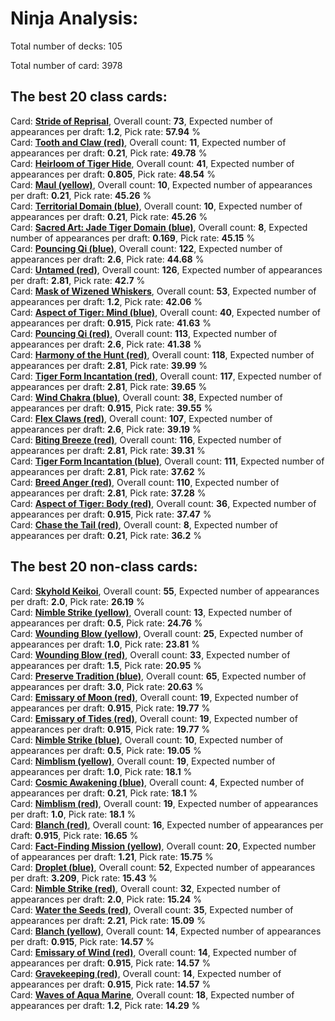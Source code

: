 # Ninja Analysis:  

Total number of decks: 105  

Total number of card: 3978  


## The best 20 class cards:  
Card: <a href="link" class="tooltip">**Stride of Reprisal**<span class="tooltiptext"><img src="https://storage.googleapis.com/fabmaster/cardfaces/2024-MST/EN/MST050.png"></span></a>, Overall count: **73**, Expected number of appearances per draft: **1.2**, Pick rate: **57.94** %  
Card: <a href="link" class="tooltip">**Tooth and Claw (red)**<span class="tooltiptext"><img src="https://storage.googleapis.com/fabmaster/cardfaces/2024-MST/EN/MST051.png"></span></a>, Overall count: **11**, Expected number of appearances per draft: **0.21**, Pick rate: **49.78** %  
Card: <a href="link" class="tooltip">**Heirloom of Tiger Hide**<span class="tooltiptext"><img src="https://storage.googleapis.com/fabmaster/cardfaces/2024-MST/EN/MST049.png"></span></a>, Overall count: **41**, Expected number of appearances per draft: **0.805**, Pick rate: **48.54** %  
Card: <a href="link" class="tooltip">**Maul (yellow)**<span class="tooltiptext"><img src="https://storage.googleapis.com/fabmaster/cardfaces/2024-MST/EN/MST162.png"></span></a>, Overall count: **10**, Expected number of appearances per draft: **0.21**, Pick rate: **45.26** %  
Card: <a href="link" class="tooltip">**Territorial Domain (blue)**<span class="tooltiptext"><img src="https://storage.googleapis.com/fabmaster/cardfaces/2024-MST/EN/MST163.png"></span></a>, Overall count: **10**, Expected number of appearances per draft: **0.21**, Pick rate: **45.26** %  
Card: <a href="link" class="tooltip">**Sacred Art: Jade Tiger Domain (blue)**<span class="tooltiptext"><img src="https://storage.googleapis.com/fabmaster/cardfaces/2024-MST/EN/MST053.png"></span></a>, Overall count: **8**, Expected number of appearances per draft: **0.169**, Pick rate: **45.15** %  
Card: <a href="link" class="tooltip">**Pouncing Qi (blue)**<span class="tooltiptext"><img src="https://storage.googleapis.com/fabmaster/cardfaces/2024-MST/EN/MST184.png"></span></a>, Overall count: **122**, Expected number of appearances per draft: **2.6**, Pick rate: **44.68** %  
Card: <a href="link" class="tooltip">**Untamed (red)**<span class="tooltiptext"><img src="https://storage.googleapis.com/fabmaster/cardfaces/2024-MST/EN/MST185.png"></span></a>, Overall count: **126**, Expected number of appearances per draft: **2.81**, Pick rate: **42.7** %  
Card: <a href="link" class="tooltip">**Mask of Wizened Whiskers**<span class="tooltiptext"><img src="https://storage.googleapis.com/fabmaster/cardfaces/2024-MST/EN/MST160.png"></span></a>, Overall count: **53**, Expected number of appearances per draft: **1.2**, Pick rate: **42.06** %  
Card: <a href="link" class="tooltip">**Aspect of Tiger: Mind (blue)**<span class="tooltiptext"><img src="https://storage.googleapis.com/fabmaster/cardfaces/2024-MST/EN/MST166.png"></span></a>, Overall count: **40**, Expected number of appearances per draft: **0.915**, Pick rate: **41.63** %  
Card: <a href="link" class="tooltip">**Pouncing Qi (red)**<span class="tooltiptext"><img src="https://storage.googleapis.com/fabmaster/cardfaces/2024-MST/EN/MST182.png"></span></a>, Overall count: **113**, Expected number of appearances per draft: **2.6**, Pick rate: **41.38** %  
Card: <a href="link" class="tooltip">**Harmony of the Hunt (red)**<span class="tooltiptext"><img src="https://storage.googleapis.com/fabmaster/cardfaces/2024-MST/EN/MST060.png"></span></a>, Overall count: **118**, Expected number of appearances per draft: **2.81**, Pick rate: **39.99** %  
Card: <a href="link" class="tooltip">**Tiger Form Incantation (red)**<span class="tooltiptext"><img src="https://storage.googleapis.com/fabmaster/cardfaces/2024-MST/EN/MST063.png"></span></a>, Overall count: **117**, Expected number of appearances per draft: **2.81**, Pick rate: **39.65** %  
Card: <a href="link" class="tooltip">**Wind Chakra (blue)**<span class="tooltiptext"><img src="https://storage.googleapis.com/fabmaster/cardfaces/2024-MST/EN/MST056.png"></span></a>, Overall count: **38**, Expected number of appearances per draft: **0.915**, Pick rate: **39.55** %  
Card: <a href="link" class="tooltip">**Flex Claws (red)**<span class="tooltiptext"><img src="https://storage.googleapis.com/fabmaster/cardfaces/2024-MST/EN/MST179.png"></span></a>, Overall count: **107**, Expected number of appearances per draft: **2.6**, Pick rate: **39.19** %  
Card: <a href="link" class="tooltip">**Biting Breeze (red)**<span class="tooltiptext"><img src="https://storage.googleapis.com/fabmaster/cardfaces/2024-MST/EN/MST173.png"></span></a>, Overall count: **116**, Expected number of appearances per draft: **2.81**, Pick rate: **39.31** %  
Card: <a href="link" class="tooltip">**Tiger Form Incantation (blue)**<span class="tooltiptext"><img src="https://storage.googleapis.com/fabmaster/cardfaces/2024-MST/EN/MST065.png"></span></a>, Overall count: **111**, Expected number of appearances per draft: **2.81**, Pick rate: **37.62** %  
Card: <a href="link" class="tooltip">**Breed Anger (red)**<span class="tooltiptext"><img src="https://storage.googleapis.com/fabmaster/cardfaces/2024-MST/EN/MST176.png"></span></a>, Overall count: **110**, Expected number of appearances per draft: **2.81**, Pick rate: **37.28** %  
Card: <a href="link" class="tooltip">**Aspect of Tiger: Body (red)**<span class="tooltiptext"><img src="https://storage.googleapis.com/fabmaster/cardfaces/2024-MST/EN/MST164.png"></span></a>, Overall count: **36**, Expected number of appearances per draft: **0.915**, Pick rate: **37.47** %  
Card: <a href="link" class="tooltip">**Chase the Tail (red)**<span class="tooltiptext"><img src="https://storage.googleapis.com/fabmaster/cardfaces/2024-MST/EN/MST161.png"></span></a>, Overall count: **8**, Expected number of appearances per draft: **0.21**, Pick rate: **36.2** %  


## The best 20 non-class cards:  
Card: <a href="link" class="tooltip">**Skyhold Keikoi**<span class="tooltiptext"><img src="https://storage.googleapis.com/fabmaster/cardfaces/2024-MST/EN/MST073.png"></span></a>, Overall count: **55**, Expected number of appearances per draft: **2.0**, Pick rate: **26.19** %  
Card: <a href="link" class="tooltip">**Nimble Strike (yellow)**<span class="tooltiptext"><img src="https://storage.googleapis.com/fabmaster/cardfaces/2024-MST/EN/MST210.png"></span></a>, Overall count: **13**, Expected number of appearances per draft: **0.5**, Pick rate: **24.76** %  
Card: <a href="link" class="tooltip">**Wounding Blow (yellow)**<span class="tooltiptext"><img src="https://storage.googleapis.com/fabmaster/cardfaces/2024-MST/EN/MST216.png"></span></a>, Overall count: **25**, Expected number of appearances per draft: **1.0**, Pick rate: **23.81** %  
Card: <a href="link" class="tooltip">**Wounding Blow (red)**<span class="tooltiptext"><img src="https://storage.googleapis.com/fabmaster/cardfaces/2024-MST/EN/MST215.png"></span></a>, Overall count: **33**, Expected number of appearances per draft: **1.5**, Pick rate: **20.95** %  
Card: <a href="link" class="tooltip">**Preserve Tradition (blue)**<span class="tooltiptext"><img src="https://storage.googleapis.com/fabmaster/cardfaces/2024-MST/EN/MST099.png"></span></a>, Overall count: **65**, Expected number of appearances per draft: **3.0**, Pick rate: **20.63** %  
Card: <a href="link" class="tooltip">**Emissary of Moon (red)**<span class="tooltiptext"><img src="https://storage.googleapis.com/fabmaster/cardfaces/2024-MST/EN/MST197.png"></span></a>, Overall count: **19**, Expected number of appearances per draft: **0.915**, Pick rate: **19.77** %  
Card: <a href="link" class="tooltip">**Emissary of Tides (red)**<span class="tooltiptext"><img src="https://storage.googleapis.com/fabmaster/cardfaces/2024-MST/EN/MST198.png"></span></a>, Overall count: **19**, Expected number of appearances per draft: **0.915**, Pick rate: **19.77** %  
Card: <a href="link" class="tooltip">**Nimble Strike (blue)**<span class="tooltiptext"><img src="https://storage.googleapis.com/fabmaster/cardfaces/2024-MST/EN/MST211.png"></span></a>, Overall count: **10**, Expected number of appearances per draft: **0.5**, Pick rate: **19.05** %  
Card: <a href="link" class="tooltip">**Nimblism (yellow)**<span class="tooltiptext"><img src="https://storage.googleapis.com/fabmaster/cardfaces/2024-MST/EN/MST222.png"></span></a>, Overall count: **19**, Expected number of appearances per draft: **1.0**, Pick rate: **18.1** %  
Card: <a href="link" class="tooltip">**Cosmic Awakening (blue)**<span class="tooltiptext"><img src="https://storage.googleapis.com/fabmaster/cardfaces/2024-MST/EN/MST076.png"></span></a>, Overall count: **4**, Expected number of appearances per draft: **0.21**, Pick rate: **18.1** %  
Card: <a href="link" class="tooltip">**Nimblism (red)**<span class="tooltiptext"><img src="https://storage.googleapis.com/fabmaster/cardfaces/2024-MST/EN/MST221.png"></span></a>, Overall count: **19**, Expected number of appearances per draft: **1.0**, Pick rate: **18.1** %  
Card: <a href="link" class="tooltip">**Blanch (red)**<span class="tooltiptext"><img src="https://storage.googleapis.com/fabmaster/cardfaces/2024-MST/EN/MST194.png"></span></a>, Overall count: **16**, Expected number of appearances per draft: **0.915**, Pick rate: **16.65** %  
Card: <a href="link" class="tooltip">**Fact-Finding Mission (yellow)**<span class="tooltiptext"><img src="https://storage.googleapis.com/fabmaster/cardfaces/2024-MST/EN/MST207.png"></span></a>, Overall count: **20**, Expected number of appearances per draft: **1.21**, Pick rate: **15.75** %  
Card: <a href="link" class="tooltip">**Droplet (blue)**<span class="tooltiptext"><img src="https://storage.googleapis.com/fabmaster/cardfaces/2024-MST/EN/MST087.png"></span></a>, Overall count: **52**, Expected number of appearances per draft: **3.209**, Pick rate: **15.43** %  
Card: <a href="link" class="tooltip">**Nimble Strike (red)**<span class="tooltiptext"><img src="https://storage.googleapis.com/fabmaster/cardfaces/2024-MST/EN/MST209.png"></span></a>, Overall count: **32**, Expected number of appearances per draft: **2.0**, Pick rate: **15.24** %  
Card: <a href="link" class="tooltip">**Water the Seeds (red)**<span class="tooltiptext"><img src="https://storage.googleapis.com/fabmaster/cardfaces/2024-MST/EN/MST212.png"></span></a>, Overall count: **35**, Expected number of appearances per draft: **2.21**, Pick rate: **15.09** %  
Card: <a href="link" class="tooltip">**Blanch (yellow)**<span class="tooltiptext"><img src="https://storage.googleapis.com/fabmaster/cardfaces/2024-MST/EN/MST195.png"></span></a>, Overall count: **14**, Expected number of appearances per draft: **0.915**, Pick rate: **14.57** %  
Card: <a href="link" class="tooltip">**Emissary of Wind (red)**<span class="tooltiptext"><img src="https://storage.googleapis.com/fabmaster/cardfaces/2024-MST/EN/MST199.png"></span></a>, Overall count: **14**, Expected number of appearances per draft: **0.915**, Pick rate: **14.57** %  
Card: <a href="link" class="tooltip">**Gravekeeping (red)**<span class="tooltiptext"><img src="https://storage.googleapis.com/fabmaster/cardfaces/2024-MST/EN/MST200.png"></span></a>, Overall count: **14**, Expected number of appearances per draft: **0.915**, Pick rate: **14.57** %  
Card: <a href="link" class="tooltip">**Waves of Aqua Marine**<span class="tooltiptext"><img src="https://storage.googleapis.com/fabmaster/cardfaces/2024-MST/EN/MST069.png"></span></a>, Overall count: **18**, Expected number of appearances per draft: **1.2**, Pick rate: **14.29** %  
<style>
    img {
        width: 250px;
    }

    .tooltip {
        position: relative;
        display: inline-block;
    }

    .tooltip .tooltiptext {
        visibility: hidden;
        width: 250px;
        background-color: white;
        text-align: center;
        padding: 5px;
        border-radius: 6px;
        box-shadow: 0px 0px 10px 0px rgba(0, 0, 0, 0.2);

        /* Position the tooltip text */
        position: absolute;
        z-index: 1;
        top: 20px; /* Position it below the link */
        left: 105%; /* Position it to the right of the link */
        margin-left: 0;
    }

    .tooltip:hover .tooltiptext {
        visibility: visible;
    }
</style>